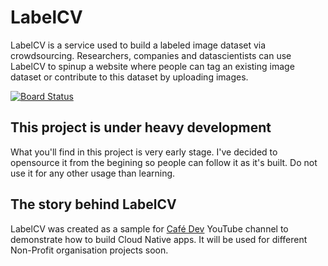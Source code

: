 # LabelCV
LabelCV is a service used to build a labeled image dataset via crowdsourcing. Researchers, companies and 
datascientists can use LabelCV to spinup a website where people can tag an existing image dataset or 
contribute to this dataset by uploading images.

[![Board Status](https://dev.azure.com/cmaneu-oss/a1ec0164-9d8b-4637-81c6-b5a67163dbf8/149dc749-1a4b-4369-aa7f-a863aa6e0d02/_apis/work/boardbadge/c419af05-c319-4b30-a0be-c1637903182e)](https://dev.azure.com/cmaneu-oss/a1ec0164-9d8b-4637-81c6-b5a67163dbf8/_boards/board/t/149dc749-1a4b-4369-aa7f-a863aa6e0d02/Microsoft.RequirementCategory/)

## This project is under **heavy** development

What you'll find in this project is very early stage. I've decided to opensource it from the begining so people can follow it as 
it's built. Do not use it for any other usage than learning.

## The story behind LabelCV

LabelCV was created as a sample for [Café Dev](https://www.youtube.com/channel/UCSFIjQQBpP6_dNJGwJM5sDQ) YouTube channel to demonstrate how to build Cloud Native apps. It will be used for different Non-Profit organisation projects soon.

